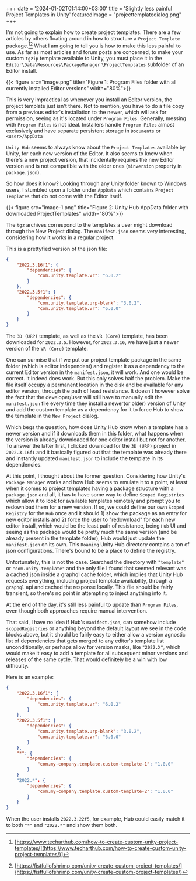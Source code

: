 +++
date = '2024-01-02T01:14:00+03:00'
title = 'Slightly less painful Project Templates in Unity'
featuredImage = "projecttemplatedialog.png"
+++

I'm not going to explain how to create project templates. There are a few articles by others floating around in how to structure a `Project Template` package.[^1][^2] What I am going to tell you is how to make this less painful to use. As far as most articles and forum posts are concerned, to make your custom `tgzip` template available to Unity, you must place it in the `Editor\Data\Resources\PackageManager`
`\ProjectTemplates` subfolder of an Editor install.

{{< figure src="image.png" title="Figure 1: Program Files folder with all currently installed Editor versions" width="80%">}}

This is very impractical as whenever you install an Editor version, the project template just isn't there. Not to mention, you have to do a file copy from a previous editor's installation to the newer, which will ask for permission, seeing as it's located under `Program Files`. Generally, messing with `Program Files` is not ideal. Installers handle `Program Files` almost exclusively and have separate persistent storage in `Documents` or `<user>/AppData` 

`Unity Hub` seems to always know about the `Project Templates` available by Unity, for each new version of the Editor. It also seems to know when there's a new project version, that incidentally requires the new Editor version and is not compatible with the older ones (`minversion` property in `package.json`).

So how does it know? Looking through any Unity folder known to Windows users, I stumbled upon a folder under `AppData` which contains `Project Templates` that do not come with the Editor itself.

{{< figure src="image-1.png" title="Figure 2: Unity Hub AppData folder with downloaded ProjectTemplates" width="80%">}}


The `tgz` archives correspond to the templates a user might download through the New Project dialog. The `manifest.json` seems very interesting, considering how it works in a regular project.

This is a prettyfied version of the json file:
```json
{
    "2022.3.16f1": {
        "dependencies": {
            "com.unity.template.vr": "6.0.2"
        }
    },
    "2022.3.5f1": {
        "dependencies": {
            "com.unity.template.urp-blank": "3.0.2",
            "com.unity.template.vr": "6.0.0"
        }
    }
}
```

The `3D (URP)` template, as well as the `VR (Core)` template, has been downloaded for `2022.3.5`. However, for `2022.3.16`, we have just a newer version of the `VR (Core)` template.

One can surmise that if we put our project template package in the same folder (which is editor independent) and register it as a dependency to the current Editor version in the `manifest.json`, it will work. And one would be correct. It indeed does work. But this only solves half the problem. Make the file itself occupy a permanent location in the disk and be available for any editor version, through the path of least resistance. It doesn't however solve the fact that the developer/user will still have to manually edit the `manifest.json` file every time they install a newer(or older) version of Unity and add the custom template as a dependency for it to force Hub to show the template in the `New Project` dialog.

Which begs the question, how does Unity Hub know when a template has a newer version and if it downloads them in this folder, what happens when the version is already downloaded for one editor install but not for another. To answer the latter first, I clicked download for the `3D (URP)` project in `2022.3.16f1` and it basically figured out that the template was already there and instantly updated `manifest.json` to include the template in its dependencies.

At this point, I thought about the former question. Considering how Unity's `Package Manager` works and how Hub seems to emulate it to a point, at least when it comes to project templates having a package structure with a `package.json` and all, it has to have some way to define `Scoped Registries` which allow it to look for available templates remotely and prompt you to redownload them for a new version. If so, we could define our own `Scoped Registry` for the `Hub` once and it should 1) show the package as an entry for new editor installs and 2) force the user to "redownload" for each new editor install, which would be the least path of resistance, being `Hub` UI and seeing as the package would be pretty much the same version (and be already present in the template folder), Hub would just update the `manifest.json` on its own. This `Roaming` Unity Hub directory contains a ton of json configurations. There's bound to be a place to define the registry. 

Unfortunately, this is not the case. Searched the directory with `"template"` or `"com.unity.template"` and the only file I found that seemed relevant was a cached json inside a graphql cache folder, which implies that Unity Hub requests everything, including project template availability, through a `graphql` api and cached the response locally. This file should be fairly transient, so there's no point in attempting to inject anything into it.

At the end of the day, it's still less painful to update than `Program Files`, even though both approaches require manual intervention. 

That said, I have no idea if Hub's `manifest.json`, can somehow include `scopedRegistries` or anything beyond the default layout we see in the code blocks above, but it should be fairly easy to either allow a version agnostic list of dependencies that gets merged to any editor's template list unconditionally, or perhaps allow for version masks, like `"2022.X"`, which would make it easy to add a template for all subsequent minor versions and releases of the same cycle. That would definitely be a win with low difficulty.

Here is an example:
```json
{
    "2022.3.16f1": {
        "dependencies": {
            "com.unity.template.vr": "6.0.2"
        }
    },
    "2022.3.5f1": {
        "dependencies": {
            "com.unity.template.urp-blank": "3.0.2",
            "com.unity.template.vr": "6.0.0"
        }
    },
    "*": {
        "dependencies": {
            "com.my-company.template.custom-template-1": "1.0.0"
        }
    }
    "2022.*": {
        "dependencies": {
            "com.my-company.template.custom-template-2": "1.0.0"
        }
    }
}
```

When the user installs `2022.3.22f5`, for example, Hub could easily match it to both `"*"` and `"2022.*"` and show them both.



[^1]: [https://www.techarthub.com/how-to-create-custom-unity-project-templates/](https://www.techarthub.com/how-to-create-custom-unity-project-templates/)]
[^2]: [https://fistfullofshrimp.com/unity-create-custom-project-templates/](https://fistfullofshrimp.com/unity-create-custom-project-templates/)